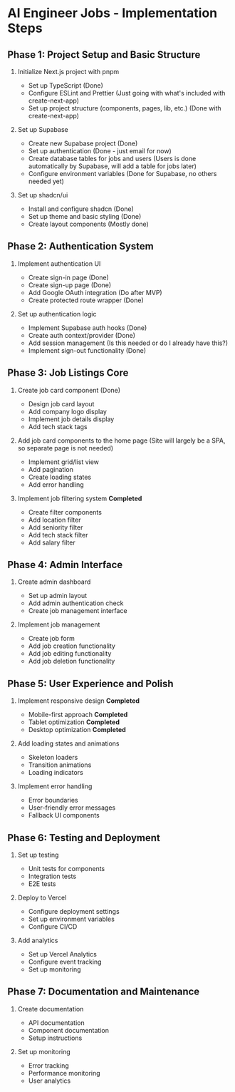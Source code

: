 # AI Engineer Jobs - Implementation Steps

## Phase 1: Project Setup and Basic Structure

1. Initialize Next.js project with pnpm

   - Set up TypeScript (Done)
   - Configure ESLint and Prettier (Just going with what's included with create-next-app)
   - Set up project structure (components, pages, lib, etc.) (Done with create-next-app)

2. Set up Supabase

   - Create new Supabase project (Done)
   - Set up authentication (Done - just email for now)
   - Create database tables for jobs and users (Users is done automatically by Supabase, will add a table for jobs later)
   - Configure environment variables (Done for Supabase, no others needed yet)

3. Set up shadcn/ui
   - Install and configure shadcn (Done)
   - Set up theme and basic styling (Done)
   - Create layout components (Mostly done)

## Phase 2: Authentication System

1. Implement authentication UI

   - Create sign-in page (Done)
   - Create sign-up page (Done)
   - Add Google OAuth integration (Do after MVP)
   - Create protected route wrapper (Done)

2. Set up authentication logic
   - Implement Supabase auth hooks (Done)
   - Create auth context/provider (Done)
   - Add session management (Is this needed or do I already have this?)
   - Implement sign-out functionality (Done)

## Phase 3: Job Listings Core

1. Create job card component (Done)

   - Design job card layout
   - Add company logo display
   - Implement job details display
   - Add tech stack tags

<!-- Strikeout step 2 -->

2. Add job card components to the home page (Site will largely be a SPA, so separate page is not needed)

   - Implement grid/list view
   - Add pagination
   - Create loading states
   - Add error handling

3. Implement job filtering system **Completed**
   - Create filter components
   - Add location filter
   - Add seniority filter
   - Add tech stack filter
   - Add salary filter

## Phase 4: Admin Interface

1. Create admin dashboard

   - Set up admin layout
   - Add admin authentication check
   - Create job management interface

2. Implement job management
   - Create job form
   - Add job creation functionality
   - Add job editing functionality
   - Add job deletion functionality

## Phase 5: User Experience and Polish

1. Implement responsive design **Completed**

   - Mobile-first approach **Completed**
   - Tablet optimization **Completed**
   - Desktop optimization **Completed**

2. Add loading states and animations

   - Skeleton loaders
   - Transition animations
   - Loading indicators

3. Implement error handling
   - Error boundaries
   - User-friendly error messages
   - Fallback UI components

## Phase 6: Testing and Deployment

1. Set up testing

   - Unit tests for components
   - Integration tests
   - E2E tests

2. Deploy to Vercel

   - Configure deployment settings
   - Set up environment variables
   - Configure CI/CD

3. Add analytics
   - Set up Vercel Analytics
   - Configure event tracking
   - Set up monitoring

## Phase 7: Documentation and Maintenance

1. Create documentation

   - API documentation
   - Component documentation
   - Setup instructions

2. Set up monitoring
   - Error tracking
   - Performance monitoring
   - User analytics
